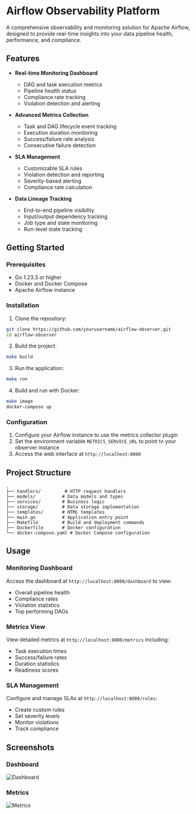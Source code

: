 # Airflow Observability Platform

A comprehensive observability and monitoring solution for Apache Airflow, designed to provide real-time insights into your data pipeline health, performance, and compliance.

## Features

- **Real-time Monitoring Dashboard**
  - DAG and task execution metrics
  - Pipeline health status
  - Compliance rate tracking
  - Violation detection and alerting

- **Advanced Metrics Collection**
  - Task and DAG lifecycle event tracking
  - Execution duration monitoring
  - Success/failure rate analysis
  - Consecutive failure detection

- **SLA Management**
  - Customizable SLA rules
  - Violation detection and reporting
  - Severity-based alerting
  - Compliance rate calculation

- **Data Lineage Tracking**
  - End-to-end pipeline visibility
  - Input/output dependency tracking
  - Job type and state monitoring
  - Run-level state tracking

## Getting Started

### Prerequisites

- Go 1.23.3 or higher
- Docker and Docker Compose
- Apache Airflow instance

### Installation

1. Clone the repository:
```bash
git clone https://github.com/yourusername/airflow-observer.git
cd airflow-observer
```

2. Build the project:
```bash
make build
```

3. Run the application:
```bash
make run
```

4. Build and run with Docker:
```bash
make image
docker-compose up
```

### Configuration

1. Configure your Airflow instance to use the metrics collector plugin
2. Set the environment variable `METRICS_SERVICE_URL` to point to your observer instance
3. Access the web interface at `http://localhost:8000`

## Project Structure

```
.
├── handlers/         # HTTP request handlers
├── models/          # Data models and types
├── services/        # Business logic
├── storage/         # Data storage implementation
├── templates/       # HTML templates
├── main.go          # Application entry point
├── Makefile         # Build and deployment commands
├── Dockerfile       # Docker configuration
└── docker-compose.yaml # Docker Compose configuration
```

## Usage

### Monitoring Dashboard

Access the dashboard at `http://localhost:8000/dashboard` to view:
- Overall pipeline health
- Compliance rates
- Violation statistics
- Top performing DAGs

<!-- Place the dashboard overview screenshot in docs/images/dashboard_overview.png -->

### Metrics View

View detailed metrics at `http://localhost:8000/metrics` including:
- Task execution times
- Success/failure rates
- Duration statistics
- Readiness scores

<!-- Place the metrics dashboard screenshot in docs/images/metrics_dashboard.png -->

### SLA Management

Configure and manage SLAs at `http://localhost:8000/rules`:
- Create custom rules
- Set severity levels
- Monitor violations
- Track compliance

## Screenshots

### Dashboard
<!-- Place the dashboard overview screenshot in docs/images/dashboard_overview.png -->
![Dashboard](docs/images/dashboard_overview.png)

### Metrics
<!-- Place the metrics dashboard screenshot in docs/images/metrics_dashboard.png -->
![Metrics](docs/images/metrics_dashboard.png)

